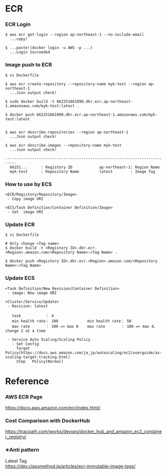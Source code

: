 # ECR

### ECR Login
```
$ aws ecr get-login --region ap-northeast-1 --no-include-email
  ...copy!

$ ...paste!(docker login -u AWS -p ...)
  ...Login Succeeded
```

### Image push to ECR
```
$ vi Dockerfile
 
$ aws ecr create-repository --repository-name myk-test --region ap-northeast-1
  ...Json output check!

$ sudo docker build -t 662251661090.dkr.ecr.ap-northeast-1.amazonaws.com/myk-test:latest .

$ docker push 662251661090.dkr.ecr.ap-northeast-1.amazonaws.com/myk-test:latest


$ aws ecr describe-repositories --region ap-northeast-1
  ...Json output check!

$ aws ecr describe-images --repository-name myk-test
  ...Json output check!

---------------------------------------------------------------------------
  66251...      : Registory ID            ap-northeast-1: Region Name
  myk-test      : Repository Name         latest        : Image Tag
```

### How to use by ECS
```
<ECR/Registory/Repository/Image>
 - Copy image URI

<ECS/Task Definition/Container Definition/Image>
 - Set  image URI
```

### Update ECR
```
$ vi Dockerfile

# Only change <Tag name>
$ docker build -t <Registory ID>.dkr.ecr.<Region>.amazon.com/<Repository Name>:<Tag Name> .

$ docker push <Registory ID>.dkr.ecr.<Region>.amazon.com/<Repository Name>:<Tag Name>
```

### Update ECS
```
<Task Definition/New Revision/Container Definition>
 - image: New image URI

<Cluster/Service/Update>
 - Revision: latest

   task           ： 4
   min health rate： 100             min health rate： 50
   max rate       ： 200 => max 8    max rate       ： 100 => max 4、change 2 at a time

 - Service Auto Scaling/Scaling Policy
   - Set Config
     Target Policy(https://docs.aws.amazon.com/ja_jp/autoscaling/ec2/userguide/as-scaling-target-tracking.html)
     Step   Policy(Normal)
```

# Reference
### AWS ECR Page
https://docs.aws.amazon.com/ecr/index.html/

### Cost Comparison with DockerHub
https://tracpath.com/works/devops/docker_hub_and_amazon_ec2_container_registry/

### ※Anti pattern
Latest Tag<br>
https://dev.classmethod.jp/articles/ecr-immutable-image-tags/






